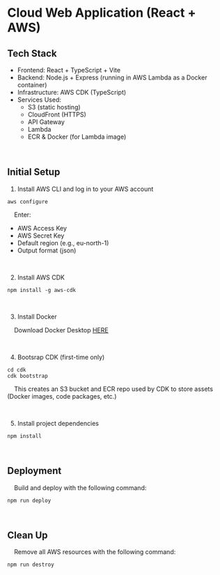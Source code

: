 # Cloud Web Application (React + AWS)

## Tech Stack
* Frontend: React + TypeScript + Vite
* Backend: Node.js + Express (running in AWS Lambda as a Docker container)
* Infrastructure: AWS CDK (TypeScript)
* Services Used:
    *  S3 (static hosting)
    *  CloudFront (HTTPS)
    *  API Gateway
    *  Lambda
    *  ECR & Docker (for Lambda image)
<br>

## Initial Setup

1. Install AWS CLI and log in to your AWS account
```
aws configure
```
&nbsp;&nbsp;&nbsp;&nbsp;Enter:
* AWS Access Key
* AWS Secret Key
* Default region (e.g., eu-north-1)
* Output format (json)
<br>

2. Install AWS CDK
```
npm install -g aws-cdk
```
<br>

3. Install Docker

&nbsp;&nbsp;&nbsp;&nbsp;Download Docker Desktop [HERE](https://www.docker.com/products/docker-desktop/)

<br>  

4. Bootsrap CDK (first-time only)

```
cd cdk
cdk bootstrap
```
&nbsp;&nbsp;&nbsp;&nbsp;This creates an S3 bucket and ECR repo used by CDK to store assets (Docker images, code packages, etc.)

<br>
  
5. Install project dependencies

```
npm install
```
<br>

## Deployment

&nbsp;&nbsp;&nbsp;&nbsp;Build and deploy with the following command:
```
npm run deploy
```
<br>

## Clean Up

&nbsp;&nbsp;&nbsp;&nbsp;Remove all AWS resources with the following command:
```
npm run destroy
```
